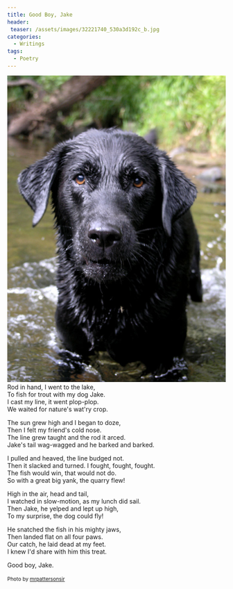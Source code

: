 ```yaml
---
title: Good Boy, Jake
header:
 teaser: /assets/images/32221740_530a3d192c_b.jpg
categories:
  - Writings
tags:
  - Poetry
---
```

<img src="/assets/images/32221740_530a3d192c_b.jpg">Rod in hand, I went to the lake,  
 To fish for trout with my dog Jake.  
 I cast my line, it went plop-plop.  
 We waited for nature's wat'ry crop.

The sun grew high and I began to doze,  
 Then I felt my friend's cold nose.  
 The line grew taught and the rod it arced.  
 Jake's tail wag-wagged and he barked and barked.

I pulled and heaved, the line budged not.  
 Then it slacked and turned. I fought, fought, fought.  
 The fish would win, that would not do.  
 So with a great big yank, the quarry flew!

High in the air, head and tail,  
 I watched in slow-motion, as my lunch did sail.  
 Then Jake, he yelped and lept up high,  
 To my surprise, the dog could fly!

He snatched the fish in his mighty jaws,  
 Then landed flat on all four paws.  
 Our catch, he laid dead at my feet.  
 I knew I'd share with him this treat.

Good boy, Jake.

<small>Photo by <a href="http://www.flickr.com/photos/51035609472@N01/32221740">mrpattersonsir</a></small>